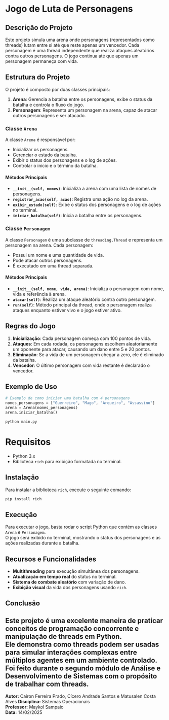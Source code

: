 # Jogo de Luta de Personagens

## Descrição do Projeto

Este projeto simula uma arena onde personagens (representados como threads) lutam entre si até que reste apenas um vencedor. Cada personagem é uma thread independente que realiza ataques aleatórios contra outros personagens. O jogo continua até que apenas um personagem permaneça com vida.

## Estrutura do Projeto

O projeto é composto por duas classes principais:

1. **Arena**: Gerencia a batalha entre os personagens, exibe o status da batalha e controla o fluxo do jogo.
2. **Personagem**: Representa um personagem na arena, capaz de atacar outros personagens e ser atacado.

### Classe `Arena`

A classe `Arena` é responsável por:

- Inicializar os personagens.
- Gerenciar o estado da batalha.
- Exibir o status dos personagens e o log de ações.
- Controlar o início e o término da batalha.

#### Métodos Principais

- **`__init__(self, nomes)`**: Inicializa a arena com uma lista de nomes de personagens.
- **`registrar_acao(self, acao)`**: Registra uma ação no log da arena.
- **`exibir_estado(self)`**: Exibe o status dos personagens e o log de ações no terminal.
- **`iniciar_batalha(self)`**: Inicia a batalha entre os personagens.

### Classe `Personagem`

A classe `Personagem` é uma subclasse de `threading.Thread` e representa um personagem na arena. Cada personagem:

- Possui um nome e uma quantidade de vida.
- Pode atacar outros personagens.
- É executado em uma thread separada.

#### Métodos Principais

- **`__init__(self, nome, vida, arena)`**: Inicializa o personagem com nome, vida e referência à arena.
- **`atacar(self)`**: Realiza um ataque aleatório contra outro personagem.
- **`run(self)`**: Método principal da thread, onde o personagem realiza ataques enquanto estiver vivo e o jogo estiver ativo.

## Regras do Jogo

1. **Inicialização**: Cada personagem começa com 100 pontos de vida.
2. **Ataques**: Em cada rodada, os personagens escolhem aleatoriamente um oponente para atacar, causando um dano entre 5 e 20 pontos.
3. **Eliminação**: Se a vida de um personagem chegar a zero, ele é eliminado da batalha.
4. **Vencedor**: O último personagem com vida restante é declarado o vencedor.

## Exemplo de Uso

```python
# Exemplo de como iniciar uma batalha com 4 personagens
nomes_personagens = ["Guerreiro", "Mago", "Arqueiro", "Assassino"]
arena = Arena(nomes_personagens)
arena.iniciar_batalha()
```

```sh
python main.py
```

# Requisitos
- Python 3.x
- Biblioteca `rich` para exibição formatada no terminal.

## Instalação
Para instalar a biblioteca `rich`, execute o seguinte comando:

```bash
pip install rich
```

## Execução
Para executar o jogo, basta rodar o script Python que contém as classes `Arena` e `Personagem`.  
O jogo será exibido no terminal, mostrando o status dos personagens e as ações realizadas durante a batalha.

## Recursos e Funcionalidades

- **Multithreading** para execução simultânea dos personagens.  
- **Atualização em tempo real** do status no terminal.  
- **Sistema de combate aleatório** com variação de dano.  
- **Exibição visual** da vida dos personagens usando `rich`. 

## Conclusão
Este projeto é uma excelente maneira de praticar conceitos de programação concorrente e manipulação de threads em Python.  
Ele demonstra como threads podem ser usadas para simular interações complexas entre múltiplos agentes em um ambiente controlado.
Foi feito durante o segundo módulo de Análise e Desenvolvimento de Sistemas com o propósito de trabalhar com threads.
---

**Autor:** Cairon Ferreira Prado, Cícero Andrade Santos e Matusalen Costa Alves 
**Disciplina:** Sistemas Operacionais  
**Professor:** Maykol Sampaio  
**Data:** 14/02/2025
